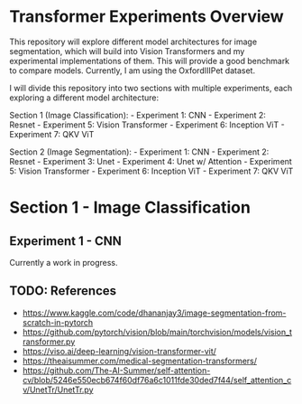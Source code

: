 # Transformer Experiments Overview

This repository will explore different model architectures for image segmentation, which will build into Vision Transformers and my experimental implementations of them. This will provide a good benchmark to compare models. Currently, I am using the OxfordIIIPet dataset.

I will divide this repository into two sections with multiple experiments, each exploring a different model architecture:

Section 1 (Image Classification):
    - Experiment 1: CNN
    - Experiment 2: Resnet
    - Experiment 5: Vision Transformer
    - Experiment 6: Inception ViT
    - Experiment 7: QKV ViT

Section 2 (Image Segmentation):
    - Experiment 1: CNN
    - Experiment 2: Resnet
    - Experiment 3: Unet
    - Experiment 4: Unet w/ Attention
    - Experiment 5: Vision Transformer
    - Experiment 6: Inception ViT
    - Experiment 7: QKV ViT

# Section 1 - Image Classification

## Experiment 1 - CNN

Currently a work in progress.

## TODO: References
 - https://www.kaggle.com/code/dhananjay3/image-segmentation-from-scratch-in-pytorch
 - https://github.com/pytorch/vision/blob/main/torchvision/models/vision_transformer.py
 - https://viso.ai/deep-learning/vision-transformer-vit/
 - https://theaisummer.com/medical-segmentation-transformers/
 - https://github.com/The-AI-Summer/self-attention-cv/blob/5246e550ecb674f60df76a6c1011fde30ded7f44/self_attention_cv/UnetTr/UnetTr.py